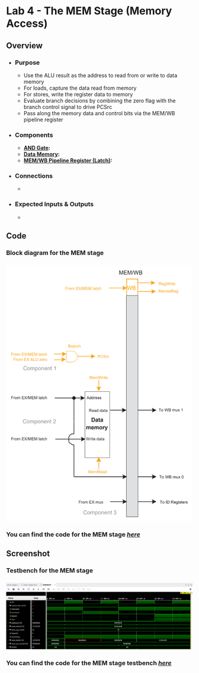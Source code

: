 # Lab 4 - The MEM Stage (Memory Access)

## Overview
- ### Purpose
  - Use the ALU result as the address to read from or write to data memory
  - For loads, capture the data read from memory
  - For stores, write the register data to memory
  - Evaluate branch decisions by combining the zero flag with the branch control signal to drive PCSrc
  - Pass along the memory data and control bits via the MEM/WB pipeline register
- ### Components
  - [**AND Gate**](https://github.com/fctanglao/ComputerArchitectureLabs/blob/main/Lab%204/and_gate.v)**:**
  - [**Data Memory**](https://github.com/fctanglao/ComputerArchitectureLabs/blob/main/Lab%204/data_memory.v)**:**
  - [**MEM/WB Pipeline Register (Latch)**](https://github.com/fctanglao/ComputerArchitectureLabs/blob/main/Lab%204/mem_wb_latch.v)**:**
- ### Connections
  - 
- ### Expected Inputs & Outputs
  - 

## Code
### Block diagram for the MEM stage
### ![Block diagram](https://github.com/fctanglao/ComputerArchitectureLabs/blob/main/Lab%204/mem%20stage%20block%20diagram.png)
### You can find the code for the MEM stage [*here*](https://github.com/fctanglao/ComputerArchitectureLabs/blob/main/Lab%204/mem_stage.v)

## Screenshot
### Testbench for the MEM stage
### ![Testbench](https://github.com/fctanglao/ComputerArchitectureLabs/blob/main/Lab%204/mem%20stage%20testbench.png)
### You can find the code for the MEM stage testbench [*here*](https://github.com/fctanglao/ComputerArchitectureLabs/blob/main/Lab%204/mem_stage_tb.v)
